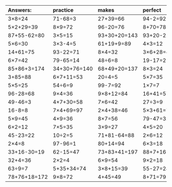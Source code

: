 | Answers: | practice | makes | perfect | ! |
| :--- | :--- | :--- | :--- | :--- |
| 3×8=24 | 71-68=3 | 27+39=66 | 94-2=92 | 2×4-8=0 | 
| 5×2+29=39 | 8×9=72 | 96-20=76 | 8+70=78 | 55+9=64 | 
| 87+55-62=80 | 3×5=15 | 93+30+20=143 | 93+20-22=91 | 31-5=26 | 
| 5×6=30 | 3×3-4=5 | 61+19+9=89 | 4×3=12 | 65+28-19=74 | 
| 14+61=75 | 93-22=71 | 8×4=32 | 3×6+28=46 | 23+33=56 | 
| 6×7=42 | 79-65=14 | 48÷6=8 | 19-17=2 | 57-47=10 | 
| 85+86+3=174 | 34+30+76=140 | 68+49+20=137 | 8×3=24 | 4×4=16 | 
| 3+85=88 | 6×7+11=53 | 20÷4=5 | 5×7=35 | 3×2=6 | 
| 5×5=25 | 54÷6=9 | 99-7=92 | 1×7=7 | 83-58=25 | 
| 96-28=68 | 9×4=36 | 9×8+12=84 | 16+41=57 | 50+85+41=176 | 
| 49-46=3 | 4×7+30=58 | 7×6=42 | 27÷3=9 | 8÷4=2 | 
| 16-8=8 | 7×4+69=97 | 2×4+38=46 | 5×3+61=76 | 3×6=18 | 
| 5×9=45 | 4×9=36 | 8×7=56 | 79-47=32 | 42-16=26 | 
| 6×2=12 | 7×5=35 | 3×9=27 | 4×5=20 | 85-19=66 | 
| 45-23=22 | 10÷2=5 | 71+81-64=88 | 2×6=12 | 35+15=50 | 
| 2×4=8 | 97-96=1 | 80+14=94 | 6×3=18 | 2×8-5=11 | 
| 33+16-30=19 | 62-15=47 | 73+83+41=197 | 88+7+16=111 | 50+36+32=118 | 
| 32+4=36 | 2×2=4 | 6×9=54 | 9×2=18 | 20+10-29=1 | 
| 63÷9=7 | 5+35+34=74 | 3×8+15=39 | 55-27=28 | 83-43=40 | 
| 78+76+18=172 | 9×8=72 | 4+45=49 | 8+71=79 | 79-70=9 | 
